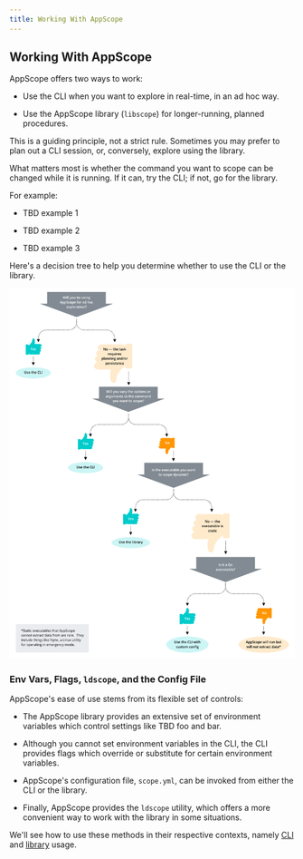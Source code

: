 ```yaml
---
title: Working With AppScope
---
```


## Working With AppScope

AppScope offers two ways to work:

* Use the CLI when you want to explore in real-time, in an ad hoc way.

* Use the AppScope library (`libscope`) for longer-running, planned procedures. 

This is a guiding principle, not a strict rule. Sometimes you may prefer to plan out a CLI session, or, conversely, explore using the library.

What matters most is whether the command you want to scope can be changed while it is running. If it can, try the CLI; if not, go for the library.

For example:

* TBD example 1

* TBD example 2

* TBD example 3


Here's a decision tree to help you determine whether to use the CLI or the library.

![CLI vs. Library Decision Tree](./images/decision-tree.png)


### Env Vars, Flags, `ldscope`, and the Config File

AppScope's ease of use stems from its flexible set of controls:

* The AppScope library provides an extensive set of environment variables which control settings like TBD foo and bar.

* Although you cannot set environment variables in the CLI, the CLI provides flags which override or substitute for certain environment variables. 

* AppScope's configuration file, `scope.yml`, can be invoked from either the CLI or the library.

* Finally, AppScope provides the `ldscope` utility, which offers a more convenient way to work with the library in some situations.

We'll see how to use these methods in their respective contexts, namely [CLI](/docs/cli-using) and [library](/docs/library-using) usage.
